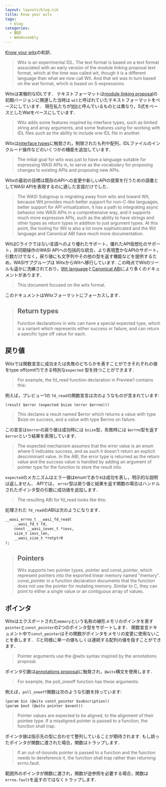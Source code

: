 ```yaml
---
layout: layouts/blog.njk
title: Know your witx
tags:
  - blog
categories:
  - 翻訳
  - WebAssembly
---
```


[Know your witx](https://github.com/WebAssembly/WASI/blob/main/legacy/tools/witx-docs.md)の和訳．

> Witx is an experimental IDL. The text format is based on a text format
> associated with an early version of the module linking proposal text format,
> which at the time was called wit, though it is a different language than what
> we now call Wit. And that wit was in turn based on the wat format, which is
> based on S-expressions.

Witxは実験的なIDLです．
テキストフォーマットは[module linking proposal](https://github.com/WebAssembly/module-linking/)の初期バージョンに関連した当時は
`wit`と呼ばれていたテキストフォーマットをベースにしています．
現在私たちが[Wit](https://github.com/WebAssembly/component-model/blob/main/design/mvp/WIT.md)と呼んでいるものとは異なり，S式をベースとしたWatをベースにしています．

> Witx adds some features inspired by interface types, such as limited string
> and array arguments, and some features using for working with IDL files such
> as the ability to include one IDL file in another.

Witxは[interface types](https://github.com/WebAssembly/interface-types/blob/main/proposals/interface-types/Explainer.md)に触発され，制限されたも列や配列，IDLファイルのインクルード操作などのいくつかの機能を追加しています．

> The initial goal for witx was just to have a language suitable for expressing
> WASI APIs in, to serve as the vocabulary for proposing changes to existing
> APIs and proposing new APIs.

Witxの最初の目標は既存のAPIへの変更や新しいAPIの提案を行うための語彙としてWASI
APIを表現するのに適した言語だけでした．

> The WASI Subgroup is migrating away from witx and toward Wit, because Wit
> provides much better support for non-C-like languages, better support for API
> virtualization, it has a path to integrating async behavior into WASI APIs in
> a comprehensive way, and it supports much more expressive APIs, such as the
> ability to have strings and other types as return types in addition to just
> argument types. At this point, the tooling for Wit is also a lot more
> sophisticated and the Wit language and Canonical ABI have much more
> documentation.

WitはCライクではない言語へのより優れたサポート，優れたAPI仮想化のサポート，非同期操作のWASI
APIへの包括的な統合，より表現豊かなAPIのサポート，引数だけでなく，戻り値にも文字列やその他の型を返す機能などを提供するため，WASIサブグループは
WitxからWitへ移行しています.
この時点でWitのツールも遥かに洗練されており，[Wit language](https://github.com/WebAssembly/component-model/blob/main/design/mvp/WIT.md)と[Canonical ABI](https://github.com/WebAssembly/component-model/blob/main/design/mvp/CanonicalABI.md)により多くのドキュメントがあります．

> This document focused on the witx format.

このドキュメントはWitxフォーマットにフォーカスします．

> ## Return types
>
> Function declarations in witx can have a special expected type, which is a
> variant which represents either success or failure, and can return a specific
> type off value for each.

## 戻り値

Witxでは関数宣言に成功または失敗のどちらかを表すことができそれぞれの値をtype
off(omit?)できる特別な`expected` 型を持つことができます．

> For example, the fd_read function declaration in Preview1 contains this:

例えば，プレビュー1の `fd_read`の関数宣言は次のようなものが含まれています:

```txt
(result $error (expected $size (error $errno)))
```

> This declares a result named $error which returns a value with type $size on
> success, and a value with type $errno on failure.

この宣言は`$error`の戻り値は成功時には `$size`型，失敗時には
`$errno`型を返す`$error`という結果を表現しています．

> The expected mechanism assumes that the error value is an enum where 0
> indicates success, and as such it doesn't return an explicit descriminant
> value. In the ABI, the error type is returned as the return value and the
> success value is handled by adding an argument of pointer type for the
> function to store the result into.

`expected`のメカニズムはエラー値はenumであり`0`は成功を表し，明示的な説明は返しません．
APIでは，
`error`型は戻り値と結果を返す関数の場合はハンドルされたポインタ型の引数に成功値を追加します．

> The resulting ABI for fd_read looks like this:

処理された `fd_read`のABIは次のようになります．

```txt
__wasi_errno_t __wasi_fd_read(
    __wasi_fd_t fd,
    const __wasi_iovec_t *iovs,
    size_t iovs_len,
    __wasi_size_t *retptr0
);
```

> ## Pointers
>
> Witx supports two pointer types, pointer and const_pointer, which represent
> pointers into the exported linear memory named "memory". const_pointer in a
> function declaration documents that the function does not use the pointer for
> mutating memory. Similar to C, they can point to either a single value or an
> contiguous array of values.

## ポインタ

Witxはエクスポートされた`memory`という名称の線形メモリのポインタを表す`pointer`と`const_pointer`の2つのポインタ型をサポートします．
関数宣言ドキュメント中で`const_pointer`はその関数がポインタをメモリの変更に使用ないことを表します．
Cと同様に単一の値もしくは連続する配列の値を指すことができます．

> Pointer arguments use the @witx syntax inspired by the annotations proposal.

ポインタ引数は[annotations proposal](https://github.com/WebAssembly/annotations)に触発され，`@witx`構文を使用します．

> For example, the poll_oneoff function has these arguments:

例えば，`poll_oneoff`関数は次のような引数を持っています:

```txt
(param $in (@witx const_pointer $subscription))
(param $out (@witx pointer $event))
```

> Pointer values are expected to be aligned, to the alignment of their pointee
> type. If a misaligned pointer is passed to a function, the function shall
> trap.

ポインタ値は指示先の型に合わせて整列していることが期待されます.
もし誤ったポインタが関数に渡された場合，関数はトラップします．

> If an out-of-bounds pointer is passed to a function and the function needs to
> dereference it, the function shall trap rather than returning errno.fault.

範囲外のポインタが関数に渡され，関数が逆参照を必要する場合，関数は
`errno.fault`を返すのではなくトラップします．
